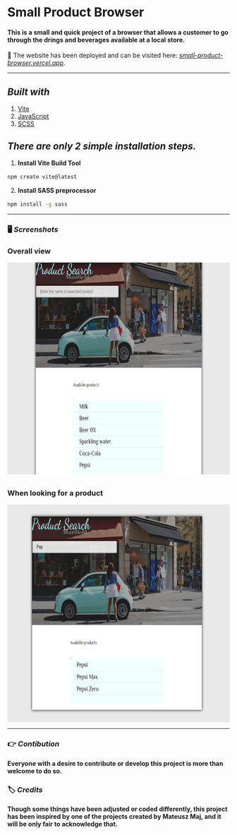 # **Small Product Browser**

#### This is a small and quick project of a browser that allows a customer to go through the drings and beverages available at a local store.

🔎 The website has been deployed and can be visited here:
*[small-product-browser.vercel.app](small-product-browser.vercel.app)*.

---

## **_Built with_**

1. [Vite](https://vitejs.dev/guide/)
2. [JavaScript](https://developer.mozilla.org/en-US/docs/Web/javascript)
3. [SCSS](https://sass-lang.com/install)

## **_There are only 2 simple installation steps._**

1. **Install Vite Build Tool**

```bash
npm create vite@latest
```

2. **Install SASS preprocessor**

```bash
npm install -g sass
```

---

### 🖥️ **_Screenshots_**

### Overall view

<img style='height: 30rem; display:block; margin-top:1rem; margin-bottom:2rem' src="./assets/SmallProductBrowser.png" alt="screeenshot">

### When looking for a product

<img style='height: 30.8rem; display:block; margin-top:1rem' src="./assets/SmallProductBrowser2.png" alt="screeenshot" >

---

### 👉 **_Contibution_**

#### Everyone with a desire to contribute or develop this project is more than welcome to do so.

### 🏷️ **_Credits_**

#### Though some things have been adjusted or coded differently, this project has been inspired by one of the projects created by Mateusz Maj, and it will be only fair to acknowledge that.
